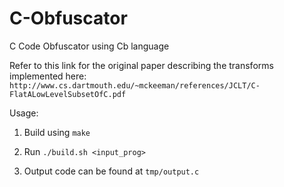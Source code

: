 # C-Obfuscator
C Code Obfuscator using Cb language <br/>

Refer to this link for the original paper describing the transforms implemented here: `http://www.cs.dartmouth.edu/~mckeeman/references/JCLT/C-FlatALowLevelSubsetOfC.pdf`

Usage: 

1. Build using ```make```

2. Run ```./build.sh <input_prog>```

3. Output code can be found at ```tmp/output.c```